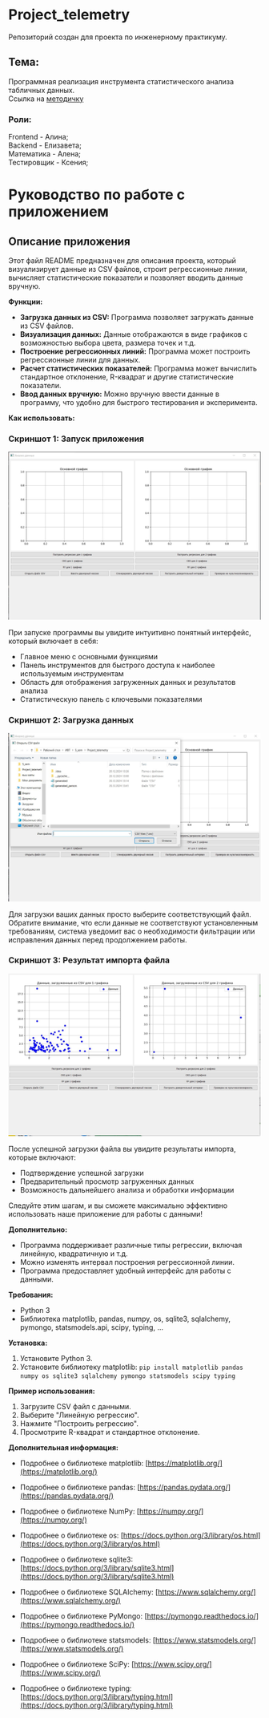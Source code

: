 # Project_telemetry
Репозиторий создан для проекта по инженерному практикуму. 
## Тема: 
Программная реализация инструмента статистического анализа табличных данных.\
Ссылка на [методичку](https://disk.yandex.ru/d/c39fEGJGDEyEbg/01.%20Анализ%20телеметрии.pdf)
### Роли:
 Frontend - Алина;  
 Backend - Елизавета;  
 Математика - Алена;  
 Тестировщик - Ксения;  


# Руководство по работе с приложением

## Описание приложения

Этот файл README предназначен для описания проекта, который визуализирует данные из CSV файлов, строит регрессионные линии, вычисляет статистические показатели и позволяет вводить данные вручную.

**Функции:**

* **Загрузка данных из CSV:** Программа позволяет загружать данные из CSV файлов.
* **Визуализация данных:** Данные отображаются в виде графиков с возможностью выбора цвета, размера точек и т.д.
* **Построение регрессионных линий:** Программа может построить регрессионные линии для данных.
* **Расчет статистических показателей:** Программа может вычислить стандартное отклонение, R-квадрат и другие статистические показатели.
* **Ввод данных вручную:** Можно вручную ввести данные в программу, что удобно для быстрого тестирования и эксперимента.


**Как использовать:**

### Скриншот 1: Запуск приложения

![Скриншот 1: Запуск приложения](images/screenshot1.jpg)


При запуске программы вы увидите интуитивно понятный интерфейс, который включает в себя:
- Главное меню с основными функциями
- Панель инструментов для быстрого доступа к наиболее используемым инструментам
- Область для отображения загруженных данных и результатов анализа
- Статистическую панель с ключевыми показателями

### Скриншот 2: Загрузка данных

![Скриншот 2: Загрузка данных](images/screenshot2.jpg)


Для загрузки ваших данных просто выберите соответствующий файл. Обратите внимание, что если данные не соответствуют установленным требованиям, система уведомит вас о необходимости фильтрации или исправления данных перед продолжением работы.

### Скриншот 3: Результат импорта файла

![Скриншот 3: Результат импорта файла](images/screenshot3.jpg)


После успешной загрузки файла вы увидите результаты импорта, которые включают:
- Подтверждение успешной загрузки
- Предварительный просмотр загруженных данных
- Возможность дальнейшего анализа и обработки информации

Следуйте этим шагам, и вы сможете максимально эффективно использовать наше приложение для работы с данными!


**Дополнительно:**

* Программа поддерживает различные типы регрессии, включая линейную, квадратичную и т.д.
* Можно изменять интервал построения регрессионной линии.
* Программа предоставляет удобный интерфейс для работы с данными.

**Требования:**

* Python 3
* Библиотека matplotlib, pandas, numpy, os, sqlite3, sqlalchemy, pymongo, statsmodels.api, scipy, typing, ...

**Установка:**

1. Установите Python 3.
2. Установите библиотеку matplotlib: `pip install matplotlib pandas numpy os sqlite3 sqlalchemy pymongo statsmodels scipy typing`


**Пример использования:**

1. Загрузите CSV файл с данными.
2. Выберите "Линейную регрессию".
3. Нажмите "Построить регрессию".
4. Просмотрите R-квадрат и стандартное отклонение.

**Дополнительная информация:**

* Подробнее о библиотеке matplotlib: [https://matplotlib.org/](https://matplotlib.org/)

* Подробнее о библиотеке pandas: [https://pandas.pydata.org/](https://pandas.pydata.org/)

* Подробнее о библиотеке NumPy: [https://numpy.org/](https://numpy.org/)

* Подробнее о библиотеке os: [https://docs.python.org/3/library/os.html](https://docs.python.org/3/library/os.html)

* Подробнее о библиотеке sqlite3: [https://docs.python.org/3/library/sqlite3.html](https://docs.python.org/3/library/sqlite3.html)

* Подробнее о библиотеке SQLAlchemy: [https://www.sqlalchemy.org/](https://www.sqlalchemy.org/)

* Подробнее о библиотеке PyMongo: [https://pymongo.readthedocs.io/](https://pymongo.readthedocs.io/)

* Подробнее о библиотеке statsmodels: [https://www.statsmodels.org/](https://www.statsmodels.org/)

* Подробнее о библиотеке SciPy: [https://www.scipy.org/](https://www.scipy.org/)

* Подробнее о библиотеке typing: [https://docs.python.org/3/library/typing.html](https://docs.python.org/3/library/typing.html)